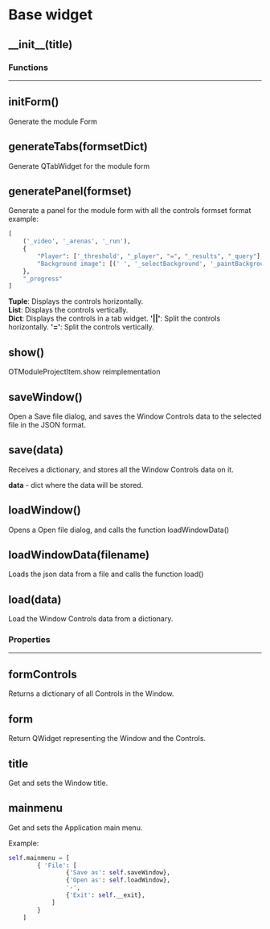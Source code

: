 # Base widget


## \_\_init\_\_(title)

### **Functions**
***************************
 	
## initForm() 

Generate the module Form
 	
## generateTabs(formsetDict) 

Generate QTabWidget for the module form
 	
## generatePanel(formset) 

Generate a panel for the module form with all the controls formset format example:

```python
[
	('_video', '_arenas', '_run'), 
	{
		"Player": ['_threshold', "_player", "=", "_results", "_query"], 
		"Background image": [(' ', '_selectBackground', '_paintBackground'), '_image']
	}, 
	"_progress"
] 
```  

**Tuple**: Displays the controls horizontally.  
**List**: Displays the controls vertically.  
**Dict**: Displays the controls in a tab widget.
**'||'**: Split the controls horizontally.
**'='**: Split the controls vertically.
 	
## show()

OTModuleProjectItem.show reimplementation

## saveWindow()

Open a Save file dialog, and saves the Window Controls data to the selected file in the JSON format.

## save(data)

Receives a dictionary, and stores all the Window Controls data on it.
 	
**data** - dict where the data will be stored.

## loadWindow()

Opens a Open file dialog, and calls the function loadWindowData() 

## loadWindowData(filename)

Loads the json data from a file and calls the function load()
 	
## load(data)
 	
Load the Window Controls data from a dictionary.

### **Properties**
***************************

## formControls

Returns a dictionary of all Controls in the Window.
 	
## form

Return QWidget representing the Window and the Controls. 
 	
## title

Get and sets the Window title.
 	
## mainmenu

Get and sets the Application main menu.

Example:

```python
self.mainmenu = [
		{ 'File': [
				{'Save as': self.saveWindow},
				{'Open as': self.loadWindow},
				'-',
				{'Exit': self.__exit},
			]
		}
	]
``` 
